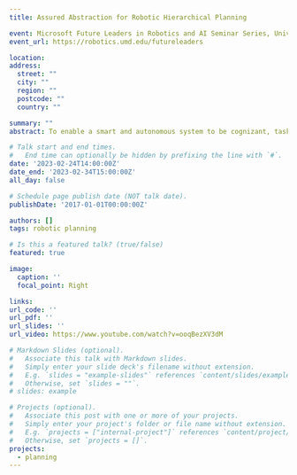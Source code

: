 ```yaml
---
title: Assured Abstraction for Robotic Hierarchical Planning

event: Microsoft Future Leaders in Robotics and AI Seminar Series, University of Maryland Robotics Center
event_url: https://robotics.umd.edu/futureleaders

location: 
address: 
  street: ""
  city: ""
  region: ""
  postcode: ""
  country: ""

summary: ""
abstract: To enable a smart and autonomous system to be cognizant, taskable, and adaptive in exploring an unknown and unstructured environment, robotic decision-making relies on learning a parameterized knowledge representation. However, one fundamental challenge in deriving the parameterized representation is the undesirable trade-off between computation efficiency and model fidelity. This talk addresses this challenge in the context of underwater vehicle navigation in unknown marine environments. To improve fidelity of the reduced-order model, we develop a learning method to generate a non-Markovian reduced-order representation of the environmental dynamics. By incorporating the Mori-Zwanzig formalism, we prove that the proposed learning-based abstraction achieves a time-uniform model reduction error bound. Further, taking advantage of the abstracted model, we develop a novel hierarchical planning algorithm to generate the optimal multi-modal strategies with low computation cost.

# Talk start and end times.
#   End time can optionally be hidden by prefixing the line with `#`.
date: '2023-02-24T14:00:00Z'
date_end: '2023-02-34T15:00:00Z'
all_day: false

# Schedule page publish date (NOT talk date).
publishDate: '2017-01-01T00:00:00Z'

authors: []
tags: robotic planning

# Is this a featured talk? (true/false)
featured: true

image:
  caption: ''
  focal_point: Right

links:
url_code: ''
url_pdf: ''
url_slides: ''
url_video: https://www.youtube.com/watch?v=ooqBezXV3dM

# Markdown Slides (optional).
#   Associate this talk with Markdown slides.
#   Simply enter your slide deck's filename without extension.
#   E.g. `slides = "example-slides"` references `content/slides/example-slides.md`.
#   Otherwise, set `slides = ""`.
# slides: example

# Projects (optional).
#   Associate this post with one or more of your projects.
#   Simply enter your project's folder or file name without extension.
#   E.g. `projects = ["internal-project"]` references `content/project/deep-learning/index.md`.
#   Otherwise, set `projects = []`.
projects:
  - planning
---
```


